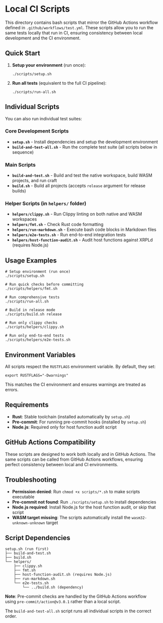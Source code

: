 # Local CI Scripts

This directory contains bash scripts that mirror the GitHub Actions workflow defined in `.github/workflows/test.yml`.
These scripts allow you to run the same tests locally that run in CI, ensuring consistency between local development and
the CI environment.

## Quick Start

1. **Setup your environment** (run once):
   ```shell
   ./scripts/setup.sh
   ```

2. **Run all tests** (equivalent to the full CI pipeline):
   ```shell
   ./scripts/run-all.sh
   ```

## Individual Scripts

You can also run individual test suites:

### Core Development Scripts

- **`setup.sh`** - Install dependencies and setup the development environment
- **`build-and-test-all.sh`** - Run the complete test suite (all scripts below in sequence)

### Main Scripts

- **`build-and-test.sh`** - Build and test the native workspace, build WASM projects, and run craft
- **`build.sh`** - Build all projects (accepts `release` argument for release builds)

### Helper Scripts (in `helpers/` folder)

- **`helpers/clippy.sh`** - Run Clippy linting on both native and WASM workspaces
- **`helpers/fmt.sh`** - Check Rust code formatting
- **`helpers/run-markdown.sh`** - Execute bash code blocks in Markdown files
- **`helpers/e2e-tests.sh`** - Run end-to-end integration tests
- **`helpers/host-function-audit.sh`** - Audit host functions against XRPLd (requires Node.js)

## Usage Examples

```shell
# Setup environment (run once)
./scripts/setup.sh

# Run quick checks before committing
./scripts/helpers/fmt.sh

# Run comprehensive tests
./scripts/run-all.sh

# Build in release mode
./scripts/build.sh release

# Run only clippy checks
./scripts/helpers/clippy.sh

# Run only end-to-end tests
./scripts/helpers/e2e-tests.sh
```

## Environment Variables

All scripts respect the `RUSTFLAGS` environment variable. By default, they set:

```shell
export RUSTFLAGS="-Dwarnings"
```

This matches the CI environment and ensures warnings are treated as errors.

## Requirements

- **Rust**: Stable toolchain (installed automatically by `setup.sh`)
- **Pre-commit**: For running pre-commit hooks (installed by `setup.sh`)
- **Node.js**: Required only for host function audit script

## GitHub Actions Compatibility

These scripts are designed to work both locally and in GitHub Actions. The same scripts can be called from GitHub
Actions workflows, ensuring perfect consistency between local and CI environments.

## Troubleshooting

- **Permission denied**: Run `chmod +x scripts/*.sh` to make scripts executable
- **Pre-commit not found**: Run `./scripts/setup.sh` to install dependencies
- **Node.js required**: Install Node.js for the host function audit, or skip that script
- **WASM target missing**: The scripts automatically install the `wasm32-unknown-unknown` target

## Script Dependencies

```
setup.sh (run first)
├── build-and-test.sh
├── build.sh
└── helpers/
    ├── clippy.sh
    ├── fmt.sh
    ├── host-function-audit.sh (requires Node.js)
    ├── run-markdown.sh
    └── e2e-tests.sh
        └── ../build.sh (dependency)
```

**Note**: Pre-commit checks are handled by the GitHub Actions workflow using `pre-commit/action@v3.0.1` rather than a
local script.

The `build-and-test-all.sh` script runs all individual scripts in the correct order.
